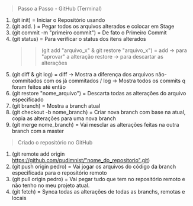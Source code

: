 > Passo a Passo - GitHub (Terminal)

1. (git init) = Iniciar o Repositório usando
2. (git add. ) = Pegar todos os arquivos alterados e colocar em Stage
3. (git commit -m "primeiro commit") = De fato o Primeiro Commit
4. (git status) = Para verificar o status dos itens alterados
    >> (git add "arquivo_x" & git restore "arquivo_x") = 
    add -> para "aprovar" a alteração 
    restore -> para descartar as alterações
5. (git diff & git log) = 
    diff -> Mostra a diferença dos arquivos não-commitados com os já commitados / 
    log -> Mostra todos os commits q foram feitos até então
6. (git restore "nome_arquivo") = Descarta todas as alterações do arquivo especificado
7. (git branch) = Mostra a branch atual
8. (git checkout -b nome_branch) = Criar nova branch com base na atual, copia as alterações para uma nova branch
9. (git merge nome_branch) = Vai mesclar as alterações feitas na outra branch com a master

> Criado o repositório no GitHub 
1. (git remote add origin https://github.com/pudimnist/"nome_do_repositorio".git)
2. (git push origin pedro) = Vai jogar os arquivos do código da branch especificada para o repositório remoto
3. (git pull origin pedro) = Vai pegar tudo que tem no repositório remoto e não tenho no meu projeto atual.
4. (git fetch) = Synca todas as alterações de todas as branchs, remotas e locais
